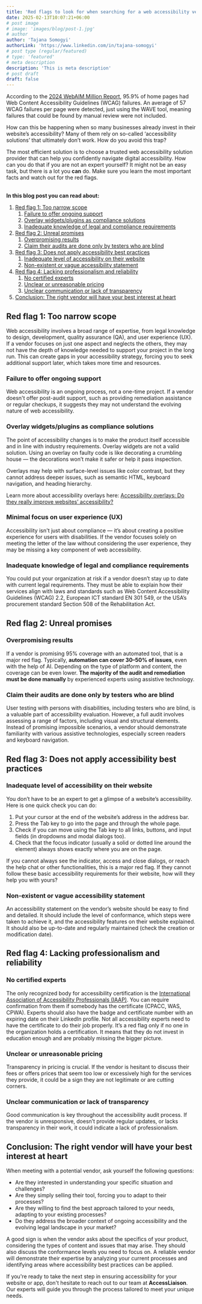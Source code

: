 ```yaml
---
title: 'Red flags to look for when searching for a web accessibility vendor'
date: 2025-02-13T10:07:21+06:00
# post image
# image: 'images/blog/post-1.jpg'
# author
author: 'Tajana Somogyi'
authorLink: 'https://www.linkedin.com/in/tajana-somogyi'
# post type (regular/featured)
# type: 'featured'
# meta description
description: 'This is meta description'
# post draft
draft: false
---
```



​​According to the [2024 WebAIM Million Report](https://webaim.org/projects/million/), 95.9% of home pages had Web Content Accessibility Guidelines (WCAG) failures. An average of 57 WCAG failures per page were detected, just using the WAVE tool, meaning failures that could be found by manual review were not included.

How can this be happening when so many businesses already invest in their website’s accessibility? Many of them rely on so-called ‘accessibility solutions’ that ultimately don’t work. How do you avoid this trap?

The most efficient solution is to choose a trusted web accessibility solution provider that can help you confidently navigate digital accessibility. How can you do that if you are not an expert yourself? It might not be an easy task, but there is a lot you **can** do. Make sure you learn the most important facts and watch out for the red flags.

\
**In this blog post you can read about:** 
1. [Red flag 1: Too narrow scope](#red-flag-1-too-narrow-scope)
    1. [Failure to offer ongoing support](#failure-to-offer-ongoing-support)
    1. [Overlay widgets/plugins as compliance solutions](#overlay-widgetsplugins-as-compliance-solutions)
    1. [Inadequate knowledge of legal and compliance requirements](#inadequate-knowledge-of-legal-and-compliance-requirements)
1. [Red flag 2: Unreal promises](#red-flag-2-unreal-promises)
    1. [Overpromising results](#overpromising-results)
    1. [Claim their audits are done only by testers who are blind](#claim-their-audits-are-done-only-by-testers-who-are-blind)
1. [Red flag 3: Does not apply accessibility best practices](#red-flag-3-does-not-apply-accessibility-best-practices)
    1. [Inadequate level of accessibility on their website](#inadequate-level-of-accessibility-on-their-website)
    1. [Non-existent or vague accessibility statement](#non-existent-or-vague-accessibility-statement)
1. [Red flag 4: Lacking professionalism and reliability](#red-flag-4-lacking-professionalism-and-reliability)
    1. [No certified experts](#no-certified-experts)
    1. [Unclear or unreasonable pricing](#unclear-or-unreasonable-pricing)
    1. [Unclear communication or lack of transparency](#unclear-communication-or-lack-of-transparency)
1. [Conclusion: The right vendor will have your best interest at heart](#conclusion-the-right-vendor-will-have-your-best-interest-at-heart)
 



## Red flag 1: Too narrow scope 

Web accessibility involves a broad range of expertise, from legal knowledge to design, development, quality assurance (QA), and user experience (UX). If a vendor focuses on just one aspect and neglects the others, they may not have the depth of knowledge needed to support your project in the long run. This can create gaps in your accessibility strategy, forcing you to seek additional support later, which takes more time and resources.

### Failure to offer ongoing support 

Web accessibility is an ongoing process, not a one-time project. If a vendor doesn't offer post-audit support, such as providing remediation assistance or regular checkups, it suggests they may not understand the evolving nature of web accessibility.

### Overlay widgets/plugins as compliance solutions 

The point of accessibility changes is to make the product itself accessible and in line with industry requirements. Overlay widgets are not a valid solution. Using an overlay on faulty code is like decorating a crumbling house — the decorations won’t make it safer or help it pass inspection.

Overlays may help with surface-level issues like color contrast, but they cannot address deeper issues, such as semantic HTML, keyboard navigation, and heading hierarchy.

Learn more about accessibility overlays here: [Accessibility overlays: Do they really improve websites’ accessibility?](/blog/accessibility-overlays-do-they-really-improve-websites-accessibility/)

### Minimal focus on user experience (UX) 

Accessibility isn't just about compliance — it’s about creating a positive experience for users with disabilities. If the vendor focuses solely on meeting the letter of the law without considering the user experience, they may be missing a key component of web accessibility.

### Inadequate knowledge of legal and compliance requirements 

You could put your organization at risk if a vendor doesn’t stay up to date with current legal requirements. They must be able to explain how their services align with laws and standards such as Web Content Accessibility Guidelines (WCAG) 2.2, European ICT standard EN 301 549, or the USA’s procurement standard Section 508 of the Rehabilitation Act.

## Red flag 2: Unreal promises 

### Overpromising results 

If a vendor is promising 95% coverage with an automated tool, that is a major red flag. Typically, **automation can cover 30–50% of issues**, even with the help of AI. Depending on the type of platform and content, the coverage can be even lower. **The majority of the audit and remediation must be done manually** by experienced experts using assistive technology.

### Claim their audits are done only by testers who are blind 

User testing with persons with disabilities, including testers who are blind, is a valuable part of accessibility evaluation. However, a full audit involves assessing a range of factors, including visual and structural elements. Instead of promising impossible scenarios, a vendor should demonstrate familiarity with various assistive technologies, especially screen readers and keyboard navigation.

## Red flag 3: Does not apply accessibility best practices 

### Inadequate level of accessibility on their website 

You don’t have to be an expert to get a glimpse of a website’s accessibility. Here is one quick check you can do: 

1. Put your cursor at the end of the website’s address in the address bar.   
2. Press the Tab key to go into the page and through the whole page.   
3. Check if you can move using the Tab key to all links, buttons, and input fields (in dropdowns and modal dialogs too).   
4. Check that the focus indicator (usually a solid or dotted line around the element) always shows exactly where you are on the page. 

If you cannot always see the indicator, access and close dialogs, or reach the help chat or other functionalities, this is a major red flag. If they cannot follow these basic accessibility requirements for their website, how will they help you with yours?

### Non-existent or vague accessibility statement 

An accessibility statement on the vendor’s website should be easy to find and detailed. It should include the level of conformance, which steps were taken to achieve it, and the accessibility features on their website explained. It should also be up-to-date and regularly maintained (check the creation or modification date).

## Red flag 4: Lacking professionalism and reliability 

### No certified experts 

The only recognized body for accessibility certification is the [International Association of Accessibility Professionals (IAAP)](https://www.accessibilityassociation.org/s/). You can require confirmation from them if somebody has the certificate (CPACC, WAS, CPWA). Experts should also have the badge and certificate number with an expiring date on their LinkedIn profile. Not all accessibility experts need to have the certificate to do their job properly. It’s a red flag only if no one in the organization holds a certification. It means that they do not invest in education enough and are probably missing the bigger picture.

### Unclear or unreasonable pricing 

Transparency in pricing is crucial. If the vendor is hesitant to discuss their fees or offers prices that seem too low or excessively high for the services they provide, it could be a sign they are not legitimate or are cutting corners.

### Unclear communication or lack of transparency 

Good communication is key throughout the accessibility audit process. If the vendor is unresponsive, doesn’t provide regular updates, or lacks transparency in their work, it could indicate a lack of professionalism.

## Conclusion: The right vendor will have your best interest at heart 

When meeting with a potential vendor, ask yourself the following questions:

* Are they interested in understanding your specific situation and challenges?  
* Are they simply selling their tool, forcing you to adapt to their processes?  
* Are they willing to find the best approach tailored to your needs, adapting to your existing processes?  
* Do they address the broader context of ongoing accessibility and the evolving legal landscape in your market?

A good sign is when the vendor asks about the specifics of your product, considering the types of content and issues that may arise. They should also discuss the conformance levels you need to focus on. A reliable vendor will demonstrate their expertise by analyzing your current processes and identifying areas where accessibility best practices can be applied.

If you're ready to take the next step in ensuring accessibility for your website or app, don't hesitate to reach out to our team at **AccessLiaison**. Our experts will guide you through the process tailored to meet your unique needs. 

